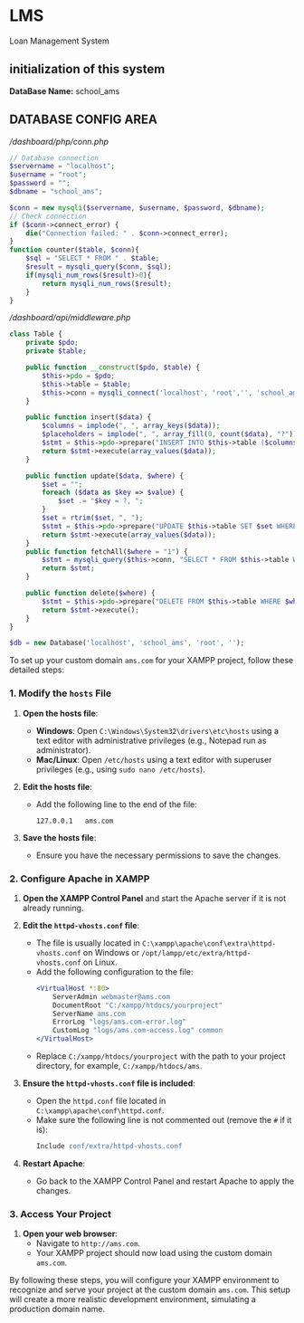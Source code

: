 # LMS
 Loan Management System
## initialization of this system
**DataBase Name:** school_ams

## DATABASE CONFIG AREA

*/dashboard/php/conn.php*

```php
// Database connection
$servername = "localhost";
$username = "root";
$password = "";
$dbname = "school_ams";

$conn = new mysqli($servername, $username, $password, $dbname);
// Check connection
if ($conn->connect_error) {
    die("Connection failed: " . $conn->connect_error);
}
function counter($table, $conn){
    $sql = "SELECT * FROM " . $table;
    $result = mysqli_query($conn, $sql);
    if(mysqli_num_rows($result)>0){
        return mysqli_num_rows($result);
    }
}
```
*/dashboard/api/middleware.php*

```php
class Table {
    private $pdo;
    private $table;

    public function __construct($pdo, $table) {
        $this->pdo = $pdo;
        $this->table = $table;
        $this->conn = mysqli_connect('localhost', 'root','', 'school_ams');
    }

    public function insert($data) {
        $columns = implode(", ", array_keys($data));
        $placeholders = implode(", ", array_fill(0, count($data), "?"));
        $stmt = $this->pdo->prepare("INSERT INTO $this->table ($columns) VALUES ($placeholders)");
        return $stmt->execute(array_values($data));
    }

    public function update($data, $where) {
        $set = "";
        foreach ($data as $key => $value) {
            $set .= "$key = ?, ";
        }
        $set = rtrim($set, ", ");
        $stmt = $this->pdo->prepare("UPDATE $this->table SET $set WHERE $where");
        return $stmt->execute(array_values($data));
    }
    public function fetchAll($where = "1") {
        $stmt = mysqli_query($this->conn, "SELECT * FROM $this->table WHERE $where");
        return $stmt;
    }

    public function delete($where) {
        $stmt = $this->pdo->prepare("DELETE FROM $this->table WHERE $where");
        return $stmt->execute();
    }
}

$db = new Database('localhost', 'school_ams', 'root', '');
```

To set up your custom domain `ams.com` for your XAMPP project, follow these detailed steps:

### 1. Modify the `hosts` File

1. **Open the hosts file**:
   - **Windows**: Open `C:\Windows\System32\drivers\etc\hosts` using a text editor with administrative privileges (e.g., Notepad run as administrator).
   - **Mac/Linux**: Open `/etc/hosts` using a text editor with superuser privileges (e.g., using `sudo nano /etc/hosts`).

2. **Edit the hosts file**:
   - Add the following line to the end of the file:
     ```
     127.0.0.1   ams.com
     ```

3. **Save the hosts file**:
   - Ensure you have the necessary permissions to save the changes.

### 2. Configure Apache in XAMPP

1. **Open the XAMPP Control Panel** and start the Apache server if it is not already running.

2. **Edit the `httpd-vhosts.conf` file**:
   - The file is usually located in `C:\xampp\apache\conf\extra\httpd-vhosts.conf` on Windows or `/opt/lampp/etc/extra/httpd-vhosts.conf` on Linux.
   - Add the following configuration to the file:
     ```apache
     <VirtualHost *:80>
         ServerAdmin webmaster@ams.com
         DocumentRoot "C:/xampp/htdocs/yourproject"
         ServerName ams.com
         ErrorLog "logs/ams.com-error.log"
         CustomLog "logs/ams.com-access.log" common
     </VirtualHost>
     ```
   - Replace `C:/xampp/htdocs/yourproject` with the path to your project directory, for example, `C:/xampp/htdocs/ams`.

3. **Ensure the `httpd-vhosts.conf` file is included**:
   - Open the `httpd.conf` file located in `C:\xampp\apache\conf\httpd.conf`.
   - Make sure the following line is not commented out (remove the `#` if it is):
     ```apache
     Include conf/extra/httpd-vhosts.conf
     ```

4. **Restart Apache**:
   - Go back to the XAMPP Control Panel and restart Apache to apply the changes.

### 3. Access Your Project

1. **Open your web browser**:
   - Navigate to `http://ams.com`.
   - Your XAMPP project should now load using the custom domain `ams.com`.

By following these steps, you will configure your XAMPP environment to recognize and serve your project at the custom domain `ams.com`. This setup will create a more realistic development environment, simulating a production domain name.